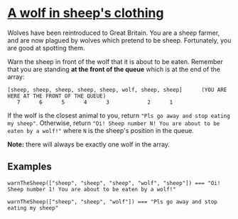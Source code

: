 # [A wolf in sheep's clothing][1]

Wolves have been reintroduced to Great Britain. You are a sheep farmer, and are now plagued by wolves which pretend to be sheep. Fortunately, you are good at spotting them. 

Warn the sheep in front of the wolf that it is about to be eaten. Remember that you are standing **at the front of the queue** which is at the end of the array:

```
[sheep, sheep, sheep, sheep, sheep, wolf, sheep, sheep]      (YOU ARE HERE AT THE FRONT OF THE QUEUE)
   7      6      5      4      3            2      1
```

If the wolf is the closest animal to you, return `"Pls go away and stop eating my sheep"`. Otherwise, return `"Oi! Sheep number N! You are about to be eaten by a wolf!"` where `N` is the sheep's position in the queue.

**Note:** there will always be exactly one wolf in the array.

## Examples

```
warnTheSheep(["sheep", "sheep", "sheep", "wolf", "sheep"]) === "Oi! Sheep number 1! You are about to be eaten by a wolf!"

warnTheSheep(["sheep", "sheep", "wolf"]) === "Pls go away and stop eating my sheep"
```

[1]: https://www.codewars.com/kata/a-wolf-in-sheeps-clothing
[2]: https://www.codewars.com/kata/5c8bfa44b9d1192e1ebd3d15